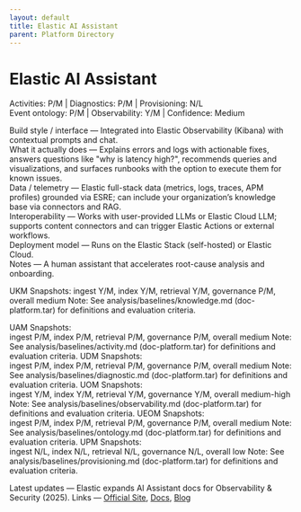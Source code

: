 ```yaml
---
layout: default
title: Elastic AI Assistant
parent: Platform Directory
---
```


# Elastic AI Assistant

Activities: P/M | Diagnostics: P/M | Provisioning: N/L  
Event ontology: P/M | Observability: Y/M | Confidence: Medium

Build style / interface — Integrated into Elastic Observability (Kibana) with contextual prompts and chat.  
What it actually does — Explains errors and logs with actionable fixes, answers questions like "why is latency high?", recommends queries and visualizations, and surfaces runbooks with the option to execute them for known issues.  
Data / telemetry — Elastic full-stack data (metrics, logs, traces, APM profiles) grounded via ESRE; can include your organization’s knowledge base via connectors and RAG.  
Interoperability — Works with user-provided LLMs or Elastic Cloud LLM; supports content connectors and can trigger Elastic Actions or external workflows.  
Deployment model — Runs on the Elastic Stack (self-hosted) or Elastic Cloud.  
Notes — A human assistant that accelerates root-cause analysis and onboarding.

UKM Snapshots: 
ingest Y/M, index Y/M, retrieval Y/M, governance P/M, overall medium
Note:   See analysis/baselines/knowledge.md (doc-platform.tar) for definitions and evaluation criteria.

UAM Snapshots:   
ingest P/M, index P/M, retrieval P/M, governance P/M, overall medium
Note:   See analysis/baselines/activity.md (doc-platform.tar) for definitions and evaluation criteria.
UDM Snapshots:   
ingest P/M, index P/M, retrieval P/M, governance P/M, overall medium
Note:   See analysis/baselines/diagnostic.md (doc-platform.tar) for definitions and evaluation criteria.
UOM Snapshots:   
ingest Y/M, index Y/M, retrieval Y/M, governance Y/M, overall medium-high
Note:   See analysis/baselines/observability.md (doc-platform.tar) for definitions and evaluation criteria.
UEOM Snapshots:   
ingest P/M, index P/M, retrieval P/M, governance P/M, overall medium
Note:   See analysis/baselines/ontology.md (doc-platform.tar) for definitions and evaluation criteria.
UPM Snapshots:   
ingest N/L, index N/L, retrieval N/L, governance N/L, overall low
Note:   See analysis/baselines/provisioning.md (doc-platform.tar) for definitions and evaluation criteria.

Latest updates — Elastic expands AI Assistant docs for Observability & Security (2025).
Links — [Official Site](https://www.elastic.co/elasticsearch/ai-assistant), [Docs](https://www.elastic.co/docs/solutions/observability/observability-ai-assistant), [Blog](https://www.elastic.co/docs/solutions/security/ai/ai-assistant)

